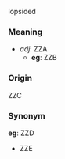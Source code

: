 lopsided
### Meaning
+ _adj_: ZZA
    + __eg__: ZZB

### Origin

ZZC

### Synonym

__eg__: ZZD

+ ZZE


